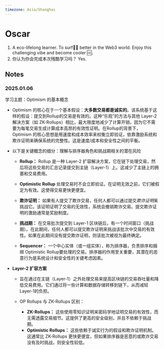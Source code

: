 ```yaml
---
timezone: Asia/Shanghai
---
```


# Oscar

1. A eco-lifelong learner. To surf🏄‍♀️ better in the Web3 world. Enjoy this challenging vibe and become cooler 🆒.
2. 你认为你会完成本次残酷学习吗？ Yes. 

## Notes

<!-- Content_START -->

### 2025.01.06 

学习主题：Optimism 的基本概念

- Optimism 的核心在于一个基本假设：**大多数交易都是诚实的**。该系统基于这样的假设：提交到Rollup的交易是有效的。这种“乐观”的方法与其他 Layer-2 解决方案（如 ZK-Rollups）相比，最大限度地减少了计算开销，因为它不需要为每笔交易生成计算成本高昂的有效性证明。在Rollup的背景下，Optimism 的核心思想是用速度和成本效率来权衡立即验证，依靠激励系统和欺诈证明来确保系统的完整性。这是速度/成本和安全性之间的平衡。

- 以下是关键概念的细分：理解与排序器角色和挑战期相关的潜在风险

  * **Rollup：** Rollup 是一种 Layer-2 扩容解决方案，它在链下处理交易，然后将这些交易的汇总记录提交到主链（Layer-1）上。这减少了主链上的拥塞和交易费用。


  * **Optimistic Rollup** 处理交易时不会立即验证。在证明无效之前，它们被假定为有效。这使得交易更快更便宜。


  * **欺诈证明：** 如果有人提交了欺诈交易，任何人都可以通过提交*欺诈证明*来挑战它。该证明证明了交易的无效性，系统会撤销欺诈交易。提交欺诈证明的激励通常是奖励制度。


  * **挑战期：** 在交易批次提交到 Layer-1 区块链后，有一个时间窗口（挑战期）。在此期间，任何人都可以提交欺诈证明来挑战该批次中交易的有效性。如果在此期间没有提交欺诈证明，则该批次被视为最终确定。


  * **Sequencer：** 一个中心实体（或一组实体），称为排序器，负责排序和捆绑 Optimistic Rollup要处理的交易。排序器的作用至关重要，其潜在的恶意行为是系统设计和安全性的关键考虑因素。


- **Layer-2 扩容方案**

  - 旨在通过在主链（Layer-1）之外处理交易来提高区块链的交易吞吐量和降低交易费用。它们通过将一些计算和数据存储转移到链下，从而减轻Layer-1的负担。

  - OP Rollups 与 ZK-Rollups 区别：

    - **ZK-Rollups：** 这些使用零知识证明来密码学地证明交易的有效性，而无需透露交易细节。这提供了更高的安全级别，并且不依赖于挑战期。


    * **Optimistic Rollups：** 这些依赖于诚实行为的假设和欺诈证明机制。这通常比 ZK-Rollups 更快更便宜，但如果排序器是恶意的或欺诈交易没有及时挑战，则安全性较低。


### 

<!-- Content_END -->
